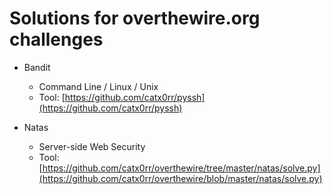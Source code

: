 # Solutions for overthewire.org challenges

- Bandit
    - Command Line / Linux / Unix
    - Tool: [https://github.com/catx0rr/pyssh](https://github.com/catx0rr/pyssh)

- Natas
    - Server-side Web Security
    - Tool: [https://github.com/catx0rr/overthewire/tree/master/natas/solve.py](https://github.com/catx0rr/overthewire/blob/master/natas/solve.py)